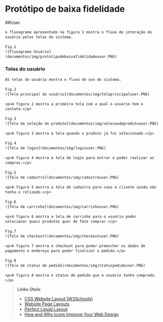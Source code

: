 # Protótipo de baixa fidelidade


##User

	o fluxograma apresentado na figura 1 mostra o fluxo de interação do usuário pelas telas do sistema.
	
	Fig.1
	![Fluxograma Usuário](documentos/img/prototipodebaixafidelidadeuser.PNG)

### Telas do usuário

	AS telas do usuário mostra o fluxo de uso do sistema.

	Fig.2
	![Tela principal do usuário](documentos/img/telaprincipaluser.PNG)

	<p>A figura 2 mostra a primeira tela com a qual o usuário tem o contato.</p>

	Fig.3
	![Tela de seleção do produto](documentos/img/selecaodeprodutouser.PNG)

	<p>A figura 3 mostra a tela quando o produto já foi selecionado.</p>

	Fig.4
	![Tela de login](documentos/img/loginuser.PNG)

	<p>A figura 4 mostra a tela de login para entrar e poder realizar as compras.</p>

	Fig.5
	![Tela de cadastro](documentos/img/cadastrouser.PNG)

	<p>A figura 5 mostra a tela de cadastro para caso o cliente ainda não tenha o relizado.</p>

	Fig.6
	![Tela de carrinho](documentos/img/carrinhouser.PNG)

	<p>A figura 6 mostra a tela de carrinho para o usuário poder selecionar quais produtos quer de fato comprar.</p>

	Fig.7
	![Tela de checkout](documentos/img/checkoutuser.PNG)

	<p>A figura 7 mostra o checkout para poder preencher os dados de pagamento e endereço para poder finalizar o pedido.</p>

	Fig.8
	![Tela de status de pedido](documentos/img/statuspedidouser.PNG)

	<p>A figura 8 mostra o status de pedido que o usuário tenha comprado.</p>
	
	

> **Links Úteis**:
>
> - [CSS Website Layout (W3Schools)](https://www.w3schools.com/css/css_website_layout.asp)
> - [Website Page Layouts](http://www.cellbiol.com/bioinformatics_web_development/chapter-3-your-first-web-page-learning-html-and-css/website-page-layouts/)
> - [Perfect Liquid Layout](https://matthewjamestaylor.com/perfect-liquid-layouts)
> - [How and Why Icons Improve Your Web Design](https://usabilla.com/blog/how-and-why-icons-improve-you-web-design/)
